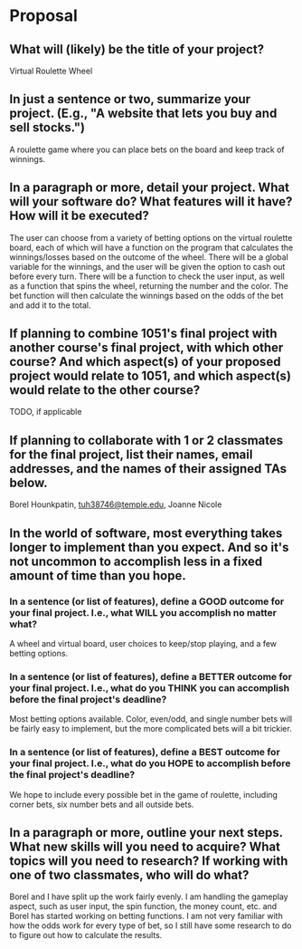 # Proposal

## What will (likely) be the title of your project?

Virtual Roulette Wheel

## In just a sentence or two, summarize your project. (E.g., "A website that lets you buy and sell stocks.")

A roulette game where you can place bets on the board and keep track of winnings.

## In a paragraph or more, detail your project. What will your software do? What features will it have? How will it be executed?

The user can choose from a variety of betting options on the virtual roulette board, each of which will have a function on the program that calculates the winnings/losses based on the outcome of the wheel. There will be a global variable for the winnings, and the user will be given the option to cash out before every turn. There will be a function to check the user input, as well as a function that spins the wheel, returning the number and the color. The bet function will then calculate the winnings based on the odds of the bet and add it to the total.

## If planning to combine 1051's final project with another course's final project, with which other course? And which aspect(s) of your proposed project would relate to 1051, and which aspect(s) would relate to the other course?

TODO, if applicable

## If planning to collaborate with 1 or 2 classmates for the final project, list their names, email addresses, and the names of their assigned TAs below.

Borel Hounkpatin, tuh38746@temple.edu, Joanne Nicole

## In the world of software, most everything takes longer to implement than you expect. And so it's not uncommon to accomplish less in a fixed amount of time than you hope.

### In a sentence (or list of features), define a GOOD outcome for your final project. I.e., what WILL you accomplish no matter what?

A wheel and virtual board, user choices to keep/stop playing, and a few betting options.

### In a sentence (or list of features), define a BETTER outcome for your final project. I.e., what do you THINK you can accomplish before the final project's deadline?

Most betting options available. Color, even/odd, and single number bets will be fairly easy to implement, but the more complicated bets will a bit trickier. 

### In a sentence (or list of features), define a BEST outcome for your final project. I.e., what do you HOPE to accomplish before the final project's deadline?

We hope to include every possible bet in the game of roulette, including corner bets, six number bets and all outside bets. 

## In a paragraph or more, outline your next steps. What new skills will you need to acquire? What topics will you need to research? If working with one of two classmates, who will do what?

Borel and I have split up the work fairly evenly. I am handling the gameplay aspect, such as user input, the spin function, the money count, etc. and Borel has started working on betting functions. I am not very familiar with how the odds work for every type of bet, so I still have some research to do to figure out how to calculate the results. 
